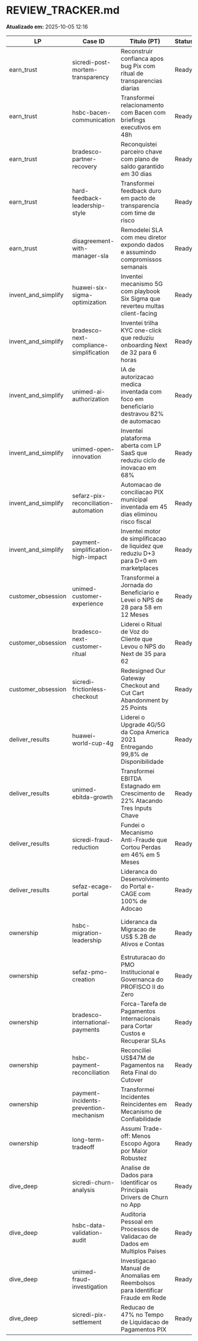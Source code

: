# REVIEW_TRACKER.md
**Atualizado em:** 2025-10-05 12:16

| LP | Case ID | Titulo (PT) | Status | Score | Metricas | EU:NOS | Reviewer | Observacoes |
|----|---------|-------------|--------|-------|----------|--------|----------|-------------|
| earn_trust | sicredi-post-mortem-transparency | Reconstruir confianca apos bug Pix com ritual de transparencias diarias | Ready | 100 | 12 | 15:0 | Motor 3.0 | Sem warnings pendentes |
| earn_trust | hsbc-bacen-communication | Transformei relacionamento com Bacen com briefings executivos em 48h | Ready | 100 | 9 | 11:0 | Motor 3.0 | Sem warnings pendentes |
| earn_trust | bradesco-partner-recovery | Reconquistei parceiro chave com plano de saldo garantido em 30 dias | Ready | 100 | 15 | 9:0 | Motor 3.0 | Sem warnings pendentes |
| earn_trust | hard-feedback-leadership-style | Transformei feedback duro em pacto de transparencia com time de risco | Ready | 100 | 13 | 14:0 | Motor 3.0 | Sem warnings pendentes |
| earn_trust | disagreement-with-manager-sla | Remodelei SLA com meu diretor expondo dados e assumindo compromissos semanais | Ready | 100 | 17 | 10:0 | Motor 3.0 | Sem warnings pendentes |
| invent_and_simplify | huawei-six-sigma-optimization | Inventei mecanismo 5G com playbook Six Sigma que reverteu multas client-facing | Ready | 100 | 22 | 7:0 | Motor 3.0 | Warning: transicoes STAR(L) |
| invent_and_simplify | bradesco-next-compliance-simplification | Inventei trilha KYC one-click que reduziu onboarding Next de 32 para 6 horas | Ready | 100 | 22 | 12:0 | Motor 3.0 | Warnings: metricas operacionais explicitas; transicoes STAR(L) |
| invent_and_simplify | unimed-ai-authorization | IA de autorizacao medica inventada com foco em beneficiario destravou 82% de automacao | Ready | 100 | 23 | 15:0 | Motor 3.0 | OK |
| invent_and_simplify | unimed-open-innovation | Inventei plataforma aberta com LP SaaS que reduziu ciclo de inovacao em 68% | Ready | 100 | 24 | 13:0 | Motor 3.0 | Warning: evidenciar metrica operacional na revisao |
| invent_and_simplify | sefarz-pix-reconciliation-automation | Automacao de conciliacao PIX municipal inventada em 45 dias eliminou risco fiscal | Ready | 100 | 25 | 12:0 | Motor 3.0 | Warning: polir transicoes STAR(L) |
| invent_and_simplify | payment-simplification-high-impact | Inventei motor de simplificacao de liquidez que reduziu D+3 para D+0 em marketplaces | Ready | 100 | 27 | 12:1 | Motor 3.0 | Warnings: metricas operacionais explicitas; transicoes STAR(L) |
| customer_obsession | unimed-customer-experience | Transformei a Jornada do Beneficiario e Levei o NPS de 28 para 58 em 12 Meses | Ready | 100 | 40 | 20:0 | Motor 3.0 | Warnings: transicoes STAR(L); validar conflito adicional na revisao |
| customer_obsession | bradesco-next-customer-ritual | Liderei o Ritual de Voz do Cliente que Levou o NPS do Next de 35 para 62 | Ready | 100 | 39 | 5:0 | Motor 3.0 | Warnings: transicoes STAR(L); case >7 anos (reforcar benchmark atual) |
| customer_obsession | sicredi-frictionless-checkout | Redesigned Our Gateway Checkout and Cut Cart Abandonment by 25 Points | Ready | 89 | 25 | 8:0 | Motor 3.0 | Warnings: transicoes STAR(L); explicitar conflito/risco operacional |
| deliver_results | huawei-world-cup-4g | Liderei o Upgrade 4G/5G da Copa America 2021 Entregando 99,8% de Disponibilidade | Ready | 100 | 42 | 4:1 | Motor 3.0 | Warning: polir transicoes STAR(L) |
| deliver_results | unimed-ebitda-growth | Transformei EBITDA Estagnado em Crescimento de 22% Atacando Tres Inputs Chave | Ready | 100 | 41 | 3:0 | Motor 3.0 | Warning leve: transicoes S->T |
| deliver_results | sicredi-fraud-reduction | Fundei o Mecanismo Anti-Fraude que Cortou Perdas em 46% em 5 Meses | Ready | 100 | 30 | 3:0 | Motor 3.0 | Warnings: conflito explicito, revisar transicoes |
| deliver_results | sefaz-ecage-portal | Lideranca do Desenvolvimento do Portal e-CAGE com 100% de Adocao | Ready | 98 | 44 | 11:0 | Motor 3.0 | Warning: transicoes STAR(L) |
| ownership | hsbc-migration-leadership | Lideranca da Migracao de US$ 5.2B de Ativos e Contas | Ready | 100 | 41 | 21:0 | Motor 3.0 | Warnings: metricas operacionais explicitas, transicoes, case >7 anos |
| ownership | sefaz-pmo-creation | Estruturacao do PMO Institucional e Governanca do PROFISCO II do Zero | Ready | 100 | 33 | 19:0 | Motor 3.0 | OK |
| ownership | bradesco-international-payments | Forca-Tarefa de Pagamentos Internacionais para Cortar Custos e Recuperar SLAs | Ready | 100 | 37 | 13:0 | Motor 3.0 | Warning: transicoes STAR(L) |
| ownership | hsbc-payment-reconciliation | Reconciliei US$47M de Pagamentos na Reta Final do Cutover | Ready | 97 | 23 | 12:0 | Motor 3.0 | Warnings: explicitar conflito/metricas operacionais |
| ownership | payment-incidents-prevention-mechanism | Transformei Incidentes Reincidentes em Mecanismo de Confiabilidade | Ready | 100 | 17 | 11:0 | Motor 3.0 | Warning: transicoes STAR(L) |
| ownership | long-term-tradeoff | Assumi Trade-off: Menos Escopo Agora por Maior Robustez | Ready | 100 | 26 | 20:0 | Motor 3.0 | Warning: transicoes STAR(L) |
| dive_deep | sicredi-churn-analysis | Analise de Dados para Identificar os Principais Drivers de Churn no App | Ready | 100 | 39 | 13:0 | Motor 3.0 | War room + dashboard implementados; sem warnings ativos |
| dive_deep | hsbc-data-validation-audit | Auditoria Pessoal em Processos de Validacao de Dados em Multiplos Paises | Ready | 100 | 26 | 3:1 | Motor 3.0 | Ajustar narrativa de transicoes (warning leve) |
| dive_deep | unimed-fraud-investigation | Investigacao Manual de Anomalias em Reembolsos para Identificar Fraude em Rede | Ready | 95 | 20 | 5:1 | Motor 3.0 | Confirmar metricas operacionais/conflito |
| dive_deep | sicredi-pix-settlement | Reducao de 47% no Tempo de Liquidacao de Pagamentos PIX | Ready | 100 | 75 | 11:4 | Motor 3.0 | Ratio proximo da meta; monitorar transicoes |
